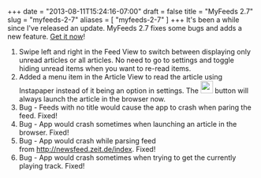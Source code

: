 +++
date = "2013-08-11T15:24:16-07:00"
draft = false
title = "MyFeeds 2.7"
slug = "myfeeds-2-7"
aliases = [
	"myfeeds-2-7"
]
+++
It's been a while since I've released an update. MyFeeds 2.7 fixes some bugs and adds a new feature. <a href="http://windowsphone.com/s?appid=d2648ca8-7eda-df11-a844-00237de2db9e" target="_blank">Get it now</a>!
<ol>
	<li>Swipe left and right in the Feed View to switch between displaying only unread articles or all articles. No need to go to settings and toggle hiding unread items when you want to re-read items.</li>
	<li>Added a menu item in the Article View to read the article using Instapaper instead of it being an option in settings. The <a href="http://res.cloudinary.com/pitman-bz/image/upload/v1385105984/appbar_ie__plzfte.png"><img class="alignnone  wp-image-3445" alt="appbar.ie" src="http://res.cloudinary.com/pitman-bz/image/upload/v1385105984/appbar_ie__plzfte.png" width="25" height="25" /></a> button will always launch the article in the browser now.</li>
	<li>Bug - Feeds with no title would cause the app to crash when paring the feed. Fixed!</li>
	<li>Bug - App would crash sometimes when launching an article in the browser. Fixed!</li>
	<li>Bug - App would crash while parsing feed from <a href="http://newsfeed.zeit.de/index">http://newsfeed.zeit.de/index</a>. Fixed!</li>
	<li>Bug - App would crash sometimes when trying to get the currently playing track. Fixed!</li>
</ol>